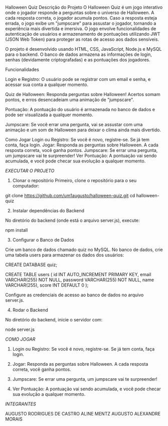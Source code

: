 Halloween Quiz
Descrição do Projeto
O Halloween Quiz é um jogo interativo onde o jogador responde a perguntas sobre o universo de Halloween. A cada resposta correta, o jogador acumula pontos. Caso a resposta esteja errada, o jogo exibe um "jumpscare" para assustar o jogador, tornando a experiência mais divertida e imersiva. O jogo envolve funcionalidades de autenticação de usuários e armazenamento de pontuações utilizando JWT (JSON Web Token) para proteger as rotas de acesso aos dados sensíveis.

O projeto é desenvolvido usando HTML, CSS, JavaScript, Node.js e MySQL para o backend. O banco de dados armazena as informações de login, senhas (devidamente criptografadas) e as pontuações dos jogadores.


Funcionalidades

Login e Registro: O usuário pode se registrar com um email e senha, e acessar sua conta a qualquer momento.

Quiz de Halloween: Responda perguntas sobre Halloween! Acertos somam pontos, e erros desencadeiam uma animação de "jumpscare".

Pontuação: A pontuação do usuário é armazenada no banco de dados e pode ser visualizada a qualquer momento.

Jumpscare: Se você errar uma pergunta, vai se assustar com uma animação e um som de Halloween para deixar o clima ainda mais divertido.

Como Jogar
Login ou Registro: Se você é novo, registre-se. Se já tem conta, faça login.
Jogar: Responda as perguntas sobre Halloween. A cada resposta correta, você ganha pontos.
Jumpscare: Se errar uma pergunta, um jumpscare vai te surpreender!
Ver Pontuação: A pontuação vai sendo acumulada, e você pode checar sua evolução a qualquer momento.

*EXECUTAR O PROJETO*

1. Clonar o repositório
Primeiro, clone o repositório para o seu computador:

git clone https://github.com/um1augusto/halloween-quiz.git
cd halloween-quiz

2. Instalar dependências do Backend

No diretório do backend (onde está o arquivo server.js), execute:

npm install

3. Configurar o Banco de Dados

Crie um banco de dados chamado quiz no MySQL.
No banco de dados, crie uma tabela users para armazenar os dados dos usuários:

CREATE DATABASE quiz;

CREATE TABLE users (
  id INT AUTO_INCREMENT PRIMARY KEY,
  email VARCHAR(255) NOT NULL,
  password VARCHAR(255) NOT NULL,
  name VARCHAR(255),
  score INT DEFAULT 0
);

Configure as credenciais de acesso ao banco de dados no arquivo server.js.

4. Rodar o Backend

No diretório do backend, inicie o servidor com:

node server.js

*COMO JOGAR*

1. Login ou Registro: Se você é novo, registre-se. Se já tem conta, faça login.

2. Jogar: Responda as perguntas sobre Halloween. A cada resposta correta, você ganha pontos.

3. Jumpscare: Se errar uma pergunta, um jumpscare vai te surpreender!

4. Ver Pontuação: A pontuação vai sendo acumulada, e você pode checar sua evolução a qualquer momento.


*INTEGRANTES*

AUGUSTO RODRIGUES DE CASTRO
ALINE MENTZ
AUGUSTO ALEXANDRE MORAIS


